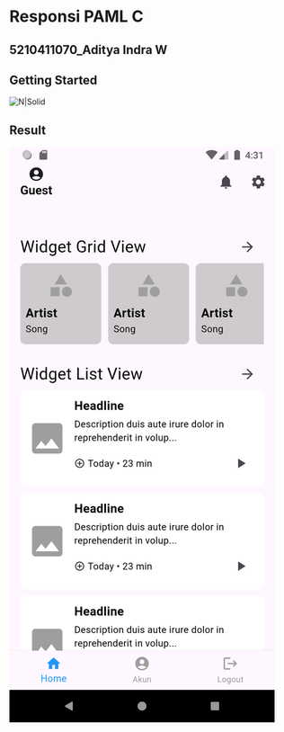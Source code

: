 # Responsi PAML C
## 5210411070_Aditya Indra W
## Getting Started
![N|Solid](https://dart.dev/assets/img/logo/logo-white-text.svg)
## Result
![Homepage](https://github.com/seizenz7/Responsi_PAML_/blob/main/result/Home.png)
